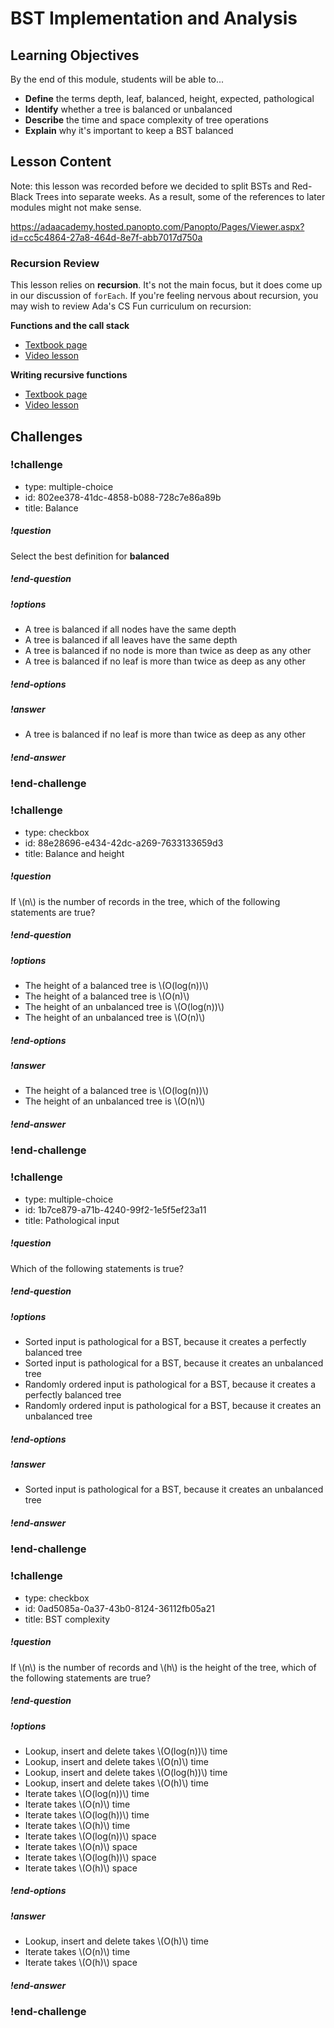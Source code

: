 # BST Implementation and Analysis

## Learning Objectives

By the end of this module, students will be able to...

- **Define** the terms depth, leaf, balanced, height, expected, pathological
- **Identify** whether a tree is balanced or unbalanced
- **Describe** the time and space complexity of tree operations
- **Explain** why it's important to keep a BST balanced

## Lesson Content

Note: this lesson was recorded before we decided to split BSTs and Red-Black Trees into separate weeks. As a result, some of the references to later modules might not make sense.

https://adaacademy.hosted.panopto.com/Panopto/Pages/Viewer.aspx?id=cc5c4864-27a8-464d-8e7f-abb7017d750a

### Recursion Review

This lesson relies on **recursion**. It's not the main focus, but it does come up in our discussion of `forEach`. If you're feeling nervous about recursion, you may wish to review Ada's CS Fun curriculum on recursion:

**Functions and the call stack**

- [Textbook page](https://github.com/Ada-Developers-Academy/textbook-curriculum/blob/master/04-cs-fundamentals/classroom/function-calls.md)
- [Video lesson](https://adaacademy.hosted.panopto.com/Panopto/Pages/Viewer.aspx?id=3ae487ad-99fc-41fd-ba79-aad60060e313)

**Writing recursive functions**

- [Textbook page](https://github.com/Ada-Developers-Academy/textbook-curriculum/blob/master/04-cs-fundamentals/classroom/recursion.md)
- [Video lesson](https://adaacademy.hosted.panopto.com/Panopto/Pages/Viewer.aspx?id=5250fb87-0391-438b-a492-aaed0018dc67)


## Challenges


<!-- >>>>>>>>>>>>>>>>>>>>>> BEGIN CHALLENGE >>>>>>>>>>>>>>>>>>>>>> -->
<!-- Replace everything in square brackets [] and remove brackets  -->

### !challenge

* type: multiple-choice
* id: 802ee378-41dc-4858-b088-728c7e86a89b
* title: Balance
<!-- * points: [1] (optional, the number of points for scoring as a checkpoint) -->
<!-- * topics: [python, pandas] (optional the topics for analyzing points) -->

##### !question

Select the best definition for **balanced**

##### !end-question

##### !options

* A tree is balanced if all nodes have the same depth
* A tree is balanced if all leaves have the same depth
* A tree is balanced if no node is more than twice as deep as any other
* A tree is balanced if no leaf is more than twice as deep as any other

##### !end-options

##### !answer

* A tree is balanced if no leaf is more than twice as deep as any other

##### !end-answer

<!-- other optional sections -->
<!-- !hint - !end-hint (markdown, users can see after a failed attempt) -->
<!-- !rubric - !end-rubric (markdown, instructors can see while scoring a checkpoint) -->
<!-- !explanation - !end-explanation (markdown, students can see after answering correctly) -->

### !end-challenge

<!-- ======================= END CHALLENGE ======================= -->
<!-- >>>>>>>>>>>>>>>>>>>>>> BEGIN CHALLENGE >>>>>>>>>>>>>>>>>>>>>> -->
<!-- Replace everything in square brackets [] and remove brackets  -->

### !challenge

* type: checkbox
* id: 88e28696-e434-42dc-a269-7633133659d3
* title: Balance and height
<!-- * points: [1] (optional, the number of points for scoring as a checkpoint) -->
<!-- * topics: [python, pandas] (optional the topics for analyzing points) -->

##### !question

If \\(n\\) is the number of records in the tree, which of the following statements are true?

##### !end-question

##### !options

* The height of a balanced tree is \\(O(log(n))\\)
* The height of a balanced tree is \\(O(n)\\)
* The height of an unbalanced tree is \\(O(log(n))\\)
* The height of an unbalanced tree is \\(O(n)\\)

##### !end-options

##### !answer

* The height of a balanced tree is \\(O(log(n))\\)
* The height of an unbalanced tree is \\(O(n)\\)

##### !end-answer

<!-- other optional sections -->
<!-- !hint - !end-hint (markdown, users can see after a failed attempt) -->
<!-- !rubric - !end-rubric (markdown, instructors can see while scoring a checkpoint) -->
<!-- !explanation - !end-explanation (markdown, students can see after answering correctly) -->

### !end-challenge

<!-- ======================= END CHALLENGE ======================= -->
<!-- >>>>>>>>>>>>>>>>>>>>>> BEGIN CHALLENGE >>>>>>>>>>>>>>>>>>>>>> -->
<!-- Replace everything in square brackets [] and remove brackets  -->

### !challenge

* type: multiple-choice
* id: 1b7ce879-a71b-4240-99f2-1e5f5ef23a11
* title: Pathological input
<!-- * points: [1] (optional, the number of points for scoring as a checkpoint) -->
<!-- * topics: [python, pandas] (optional the topics for analyzing points) -->

##### !question

Which of the following statements is true?

##### !end-question

##### !options

* Sorted input is pathological for a BST, because it creates a perfectly balanced tree
* Sorted input is pathological for a BST, because it creates an unbalanced tree
* Randomly ordered input is pathological for a BST, because it creates a perfectly balanced tree
* Randomly ordered input is pathological for a BST, because it creates an unbalanced tree

##### !end-options

##### !answer

* Sorted input is pathological for a BST, because it creates an unbalanced tree

##### !end-answer

<!-- other optional sections -->
<!-- !hint - !end-hint (markdown, users can see after a failed attempt) -->
<!-- !rubric - !end-rubric (markdown, instructors can see while scoring a checkpoint) -->
<!-- !explanation - !end-explanation (markdown, students can see after answering correctly) -->

### !end-challenge

<!-- ======================= END CHALLENGE ======================= -->
<!-- >>>>>>>>>>>>>>>>>>>>>> BEGIN CHALLENGE >>>>>>>>>>>>>>>>>>>>>> -->
<!-- Replace everything in square brackets [] and remove brackets  -->

### !challenge

* type: checkbox
* id: 0ad5085a-0a37-43b0-8124-36112fb05a21
* title: BST complexity
<!-- * points: [1] (optional, the number of points for scoring as a checkpoint) -->
<!-- * topics: [python, pandas] (optional the topics for analyzing points) -->

##### !question

If \\(n\\) is the number of records and \\(h\\) is the height of the tree, which of the following statements are true?

##### !end-question

##### !options

* Lookup, insert and delete takes \\(O(log(n))\\) time
* Lookup, insert and delete takes \\(O(n)\\) time
* Lookup, insert and delete takes \\(O(log(h))\\) time
* Lookup, insert and delete takes \\(O(h)\\) time
* Iterate takes \\(O(log(n))\\) time
* Iterate takes \\(O(n)\\) time
* Iterate takes \\(O(log(h))\\) time
* Iterate takes \\(O(h)\\) time
* Iterate takes \\(O(log(n))\\) space
* Iterate takes \\(O(n)\\) space
* Iterate takes \\(O(log(h))\\) space
* Iterate takes \\(O(h)\\) space

##### !end-options

##### !answer

* Lookup, insert and delete takes \\(O(h)\\) time
* Iterate takes \\(O(n)\\) time
* Iterate takes \\(O(h)\\) space

##### !end-answer

<!-- other optional sections -->
<!-- !hint - !end-hint (markdown, users can see after a failed attempt) -->
<!-- !rubric - !end-rubric (markdown, instructors can see while scoring a checkpoint) -->
<!-- !explanation - !end-explanation (markdown, students can see after answering correctly) -->

### !end-challenge

<!-- ======================= END CHALLENGE ======================= -->
